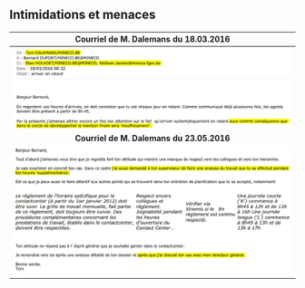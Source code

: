 ## Intimidations et menaces 

| Courriel de M. Dalemans du 18.03.2016 |
| :---: |
| ![](Mail_TDalemans_20160318.PNG) |
| **Courriel de M. Dalemans du 23.05.2016** |
| ![](Mail_TDalemans_20160523.PNG) |




